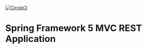 [![CircleCI](https://circleci.com/gh/konstantinrov/spring5-mvc-rest.svg?style=svg)](https://circleci.com/gh/konstantinrov/spring5-mvc-rest)
# Spring Framework 5 MVC REST Application
